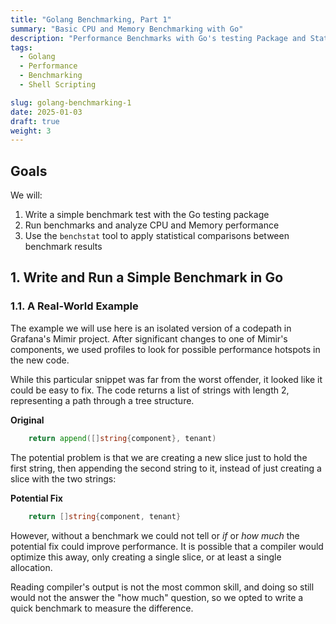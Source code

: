 ```yaml
---
title: "Golang Benchmarking, Part 1"
summary: "Basic CPU and Memory Benchmarking with Go"
description: "Performance Benchmarks with Go's testing Package and Statistical Analysis with benchstat"
tags:
  - Golang
  - Performance
  - Benchmarking
  - Shell Scripting

slug: golang-benchmarking-1
date: 2025-01-03
draft: true
weight: 3
---
```


## Goals

We will:

1. Write a simple benchmark test with the Go testing package
2. Run benchmarks and analyze CPU and Memory performance
3. Use the `benchstat` tool to apply statistical comparisons between benchmark results

## 1. Write and Run a Simple Benchmark in Go

### 1.1. A Real-World Example

The example we will use here is an isolated version of a codepath in Grafana's Mimir project.
After significant changes to one of Mimir's components,
we used profiles to look for possible performance hotspots in the new code.

While this particular snippet was far from the worst offender, it looked like it could be easy to fix.
The code returns a list of strings with length 2, representing a path through a tree structure.

**Original**
```go
    return append([]string{component}, tenant)
```

The potential problem is that we are creating a new slice just to hold the first string,
then appending the second string to it, instead of just creating a slice with the two strings:

**Potential Fix**
```go
    return []string{component, tenant}
```
However, without a benchmark we could not tell or *if* or *how much* the potential fix could improve performance.
It is possible that a compiler would optimize this away, only creating a single slice, or at least a single allocation.

Reading compiler's output is not the most common skill, and doing so still would not the answer the "how much" question,
so we opted to write a quick benchmark to measure the difference.
